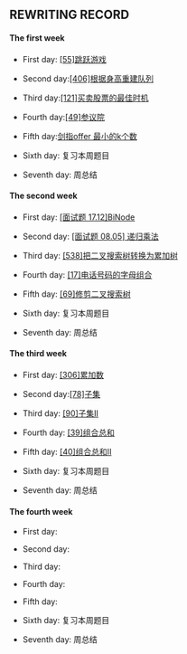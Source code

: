 ## REWRITING RECORD
#### The first week

* First day: [[55]跳跃游戏](https://leetcode-cn.com/problems/jump-game/)

* Second day:[[406]根据身高重建队列](https://leetcode-cn.com/problems/queue-reconstruction-by-height/)

* Third day:[[121]买卖股票的最佳时机](https://leetcode-cn.com/problems/best-time-to-buy-and-sell-stock/)

* Fourth day:[[49]参议院](https://leetcode-cn.com/problems/dota2-senate/)

* Fifth day:[剑指offer 最小的k个数](https://leetcode-cn.com/problems/zui-xiao-de-kge-shu-lcof/)

* Sixth day: 复习本周题目

* Seventh day: 周总结

#### The second week

* First day: [[面试题 17.12]BiNode](https://leetcode-cn.com/problems/binode-lcci/)

* Second day: [[面试题 08.05] 递归乘法](https://leetcode-cn.com/problems/recursive-mulitply-lcci/)

* Third day: [[538]把二叉搜索树转换为累加树](https://leetcode-cn.com/problems/convert-bst-to-greater-tree/)

* Fourth day: [[17]电话号码的字母组合](https://leetcode-cn.com/problems/letter-combinations-of-a-phone-number/)

* Fifth day: [[69]修剪二叉搜索树](https://leetcode-cn.com/problems/trim-a-binary-search-tree/)

* Sixth day: 复习本周题目

* Seventh day: 周总结

#### The third week

* First day: [[306]累加数](https://leetcode-cn.com/problems/additive-number/)

* Second day:[[78]子集](https://leetcode-cn.com/problems/subsets/)

* Third day: [[90]子集II](https://leetcode-cn.com/problems/subsets-ii/)

* Fourth day: [[39]组合总和](https://leetcode-cn.com/problems/combination-sum/)

* Fifth day: [[40]组合总和II](https://leetcode-cn.com/problems/combination-sum-ii/)

* Sixth day: 复习本周题目

* Seventh day: 周总结

#### The fourth week

* First day: 

* Second day: 

* Third day: 

* Fourth day: 

* Fifth day:

* Sixth day: 复习本周题目

* Seventh day: 周总结
